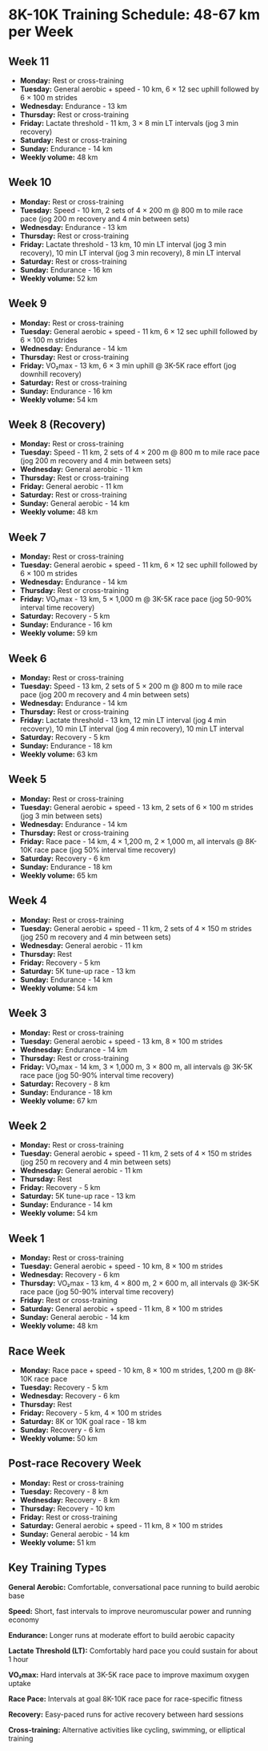 # 8K-10K Training Schedule: 48-67 km per Week

## Week 11

- **Monday:** Rest or cross-training
- **Tuesday:** General aerobic + speed - 10 km, 6 × 12 sec uphill followed by 6 × 100 m strides
- **Wednesday:** Endurance - 13 km
- **Thursday:** Rest or cross-training
- **Friday:** Lactate threshold - 11 km, 3 × 8 min LT intervals (jog 3 min recovery)
- **Saturday:** Rest or cross-training
- **Sunday:** Endurance - 14 km
- **Weekly volume:** 48 km

## Week 10

- **Monday:** Rest or cross-training
- **Tuesday:** Speed - 10 km, 2 sets of 4 × 200 m @ 800 m to mile race pace (jog 200 m recovery and 4 min between sets)
- **Wednesday:** Endurance - 13 km
- **Thursday:** Rest or cross-training
- **Friday:** Lactate threshold - 13 km, 10 min LT interval (jog 3 min recovery), 10 min LT interval (jog 3 min recovery), 8 min LT interval
- **Saturday:** Rest or cross-training
- **Sunday:** Endurance - 16 km
- **Weekly volume:** 52 km

## Week 9

- **Monday:** Rest or cross-training
- **Tuesday:** General aerobic + speed - 11 km, 6 × 12 sec uphill followed by 6 × 100 m strides
- **Wednesday:** Endurance - 14 km
- **Thursday:** Rest or cross-training
- **Friday:** VO₂max - 13 km, 6 × 3 min uphill @ 3K-5K race effort (jog downhill recovery)
- **Saturday:** Rest or cross-training
- **Sunday:** Endurance - 16 km
- **Weekly volume:** 54 km

## Week 8 (Recovery)

- **Monday:** Rest or cross-training
- **Tuesday:** Speed - 11 km, 2 sets of 4 × 200 m @ 800 m to mile race pace (jog 200 m recovery and 4 min between sets)
- **Wednesday:** General aerobic - 11 km
- **Thursday:** Rest or cross-training
- **Friday:** General aerobic - 11 km
- **Saturday:** Rest or cross-training
- **Sunday:** General aerobic - 14 km
- **Weekly volume:** 48 km

## Week 7

- **Monday:** Rest or cross-training
- **Tuesday:** General aerobic + speed - 11 km, 6 × 12 sec uphill followed by 6 × 100 m strides
- **Wednesday:** Endurance - 14 km
- **Thursday:** Rest or cross-training
- **Friday:** VO₂max - 13 km, 5 × 1,000 m @ 3K-5K race pace (jog 50-90% interval time recovery)
- **Saturday:** Recovery - 5 km
- **Sunday:** Endurance - 16 km
- **Weekly volume:** 59 km

## Week 6

- **Monday:** Rest or cross-training
- **Tuesday:** Speed - 13 km, 2 sets of 5 × 200 m @ 800 m to mile race pace (jog 200 m recovery and 4 min between sets)
- **Wednesday:** Endurance - 14 km
- **Thursday:** Rest or cross-training
- **Friday:** Lactate threshold - 13 km, 12 min LT interval (jog 4 min recovery), 10 min LT interval (jog 4 min recovery), 10 min LT interval
- **Saturday:** Recovery - 5 km
- **Sunday:** Endurance - 18 km
- **Weekly volume:** 63 km

## Week 5

- **Monday:** Rest or cross-training
- **Tuesday:** General aerobic + speed - 13 km, 2 sets of 6 × 100 m strides (jog 3 min between sets)
- **Wednesday:** Endurance - 14 km
- **Thursday:** Rest or cross-training
- **Friday:** Race pace - 14 km, 4 × 1,200 m, 2 × 1,000 m, all intervals @ 8K-10K race pace (jog 50% interval time recovery)
- **Saturday:** Recovery - 6 km
- **Sunday:** Endurance - 18 km
- **Weekly volume:** 65 km

## Week 4

- **Monday:** Rest or cross-training
- **Tuesday:** General aerobic + speed - 11 km, 2 sets of 4 × 150 m strides (jog 250 m recovery and 4 min between sets)
- **Wednesday:** General aerobic - 11 km
- **Thursday:** Rest
- **Friday:** Recovery - 5 km
- **Saturday:** 5K tune-up race - 13 km
- **Sunday:** Endurance - 14 km
- **Weekly volume:** 54 km

## Week 3

- **Monday:** Rest or cross-training
- **Tuesday:** General aerobic + speed - 13 km, 8 × 100 m strides
- **Wednesday:** Endurance - 14 km
- **Thursday:** Rest or cross-training
- **Friday:** VO₂max - 14 km, 3 × 1,000 m, 3 × 800 m, all intervals @ 3K-5K race pace (jog 50-90% interval time recovery)
- **Saturday:** Recovery - 8 km
- **Sunday:** Endurance - 18 km
- **Weekly volume:** 67 km

## Week 2

- **Monday:** Rest or cross-training
- **Tuesday:** General aerobic + speed - 11 km, 2 sets of 4 × 150 m strides (jog 250 m recovery and 4 min between sets)
- **Wednesday:** General aerobic - 11 km
- **Thursday:** Rest
- **Friday:** Recovery - 5 km
- **Saturday:** 5K tune-up race - 13 km
- **Sunday:** Endurance - 14 km
- **Weekly volume:** 54 km

## Week 1

- **Monday:** Rest or cross-training
- **Tuesday:** General aerobic + speed - 10 km, 8 × 100 m strides
- **Wednesday:** Recovery - 6 km
- **Thursday:** VO₂max - 13 km, 4 × 800 m, 2 × 600 m, all intervals @ 3K-5K race pace (jog 50-90% interval time recovery)
- **Friday:** Rest or cross-training
- **Saturday:** General aerobic + speed - 11 km, 8 × 100 m strides
- **Sunday:** General aerobic - 14 km
- **Weekly volume:** 48 km

## Race Week

- **Monday:** Race pace + speed - 10 km, 8 × 100 m strides, 1,200 m @ 8K-10K race pace
- **Tuesday:** Recovery - 5 km
- **Wednesday:** Recovery - 6 km
- **Thursday:** Rest
- **Friday:** Recovery - 5 km, 4 × 100 m strides
- **Saturday:** 8K or 10K goal race - 18 km
- **Sunday:** Recovery - 6 km
- **Weekly volume:** 50 km

## Post-race Recovery Week

- **Monday:** Rest or cross-training
- **Tuesday:** Recovery - 8 km
- **Wednesday:** Recovery - 8 km
- **Thursday:** Recovery - 10 km
- **Friday:** Rest or cross-training
- **Saturday:** General aerobic + speed - 11 km, 8 × 100 m strides
- **Sunday:** General aerobic - 14 km
- **Weekly volume:** 51 km

## Key Training Types

**General Aerobic:** Comfortable, conversational pace running to build aerobic base

**Speed:** Short, fast intervals to improve neuromuscular power and running economy

**Endurance:** Longer runs at moderate effort to build aerobic capacity

**Lactate Threshold (LT):** Comfortably hard pace you could sustain for about 1 hour

**VO₂max:** Hard intervals at 3K-5K race pace to improve maximum oxygen uptake

**Race Pace:** Intervals at goal 8K-10K race pace for race-specific fitness

**Recovery:** Easy-paced runs for active recovery between hard sessions

**Cross-training:** Alternative activities like cycling, swimming, or elliptical training
